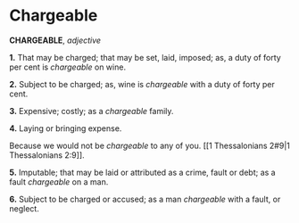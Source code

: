 # Chargeable

**CHARGEABLE**, _adjective_

**1.** That may be charged; that may be set, laid, imposed; as, a duty of forty per cent is _chargeable_ on wine.

**2.** Subject to be charged; as, wine is _chargeable_ with a duty of forty per cent.

**3.** Expensive; costly; as a _chargeable_ family.

**4.** Laying or bringing expense.

Because we would not be _chargeable_ to any of you. [[1 Thessalonians 2#9|1 Thessalonians 2:9]].

**5.** Imputable; that may be laid or attributed as a crime, fault or debt; as a fault _chargeable_ on a man.

**6.** Subject to be charged or accused; as a man _chargeable_ with a fault, or neglect.